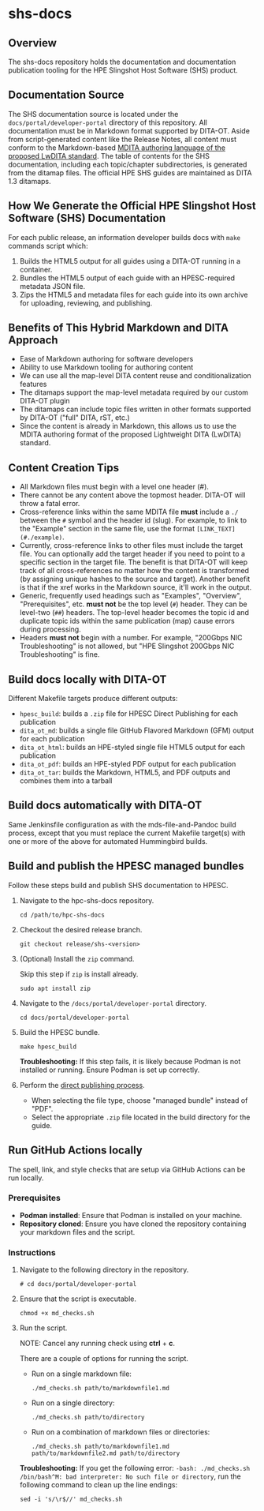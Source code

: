 # shs-docs

## Overview

The shs-docs repository holds the documentation and documentation publication tooling for the HPE Slingshot Host Software (SHS) product.

## Documentation Source

The SHS documentation source is located under the `docs/portal/developer-portal` directory of this repository. All documentation must be in Markdown format supported by DITA-OT. Aside from script-generated content like the Release Notes, all content must conform to the Markdown-based [MDITA authoring language of the proposed LwDITA standard](https://dita-lang.org/lwdita/authoring-formats/mdita/mdita-introduction). The table of contents for the SHS documentation, including each topic/chapter subdirectories, is generated from the ditamap files. The official HPE SHS guides are maintained as DITA 1.3 ditamaps.

## How We Generate the Official HPE Slingshot Host Software (SHS) Documentation

For each public release, an information developer builds docs with `make` commands script which:

1. Builds the HTML5 output for all guides using a DITA-OT running in a container.
2. Bundles the HTML5 output of each guide with an HPESC-required metadata JSON file.
3. Zips the HTML5 and metadata files for each guide into its own archive for uploading, reviewing, and publishing.

## Benefits of This Hybrid Markdown and DITA Approach

- Ease of Markdown authoring for software developers
- Ability to use Markdown tooling for authoring content
- We can use all the map-level DITA content reuse and conditionalization features
- The ditamaps support the map-level metadata required by our custom DITA-OT plugin
- The ditamaps can include topic files written in other formats supported by DITA-OT ("full" DITA, rST, etc.)
- Since the content is already in Markdown, this allows us to use the MDITA authoring format of the proposed Lightweight DITA (LwDITA) standard.

## Content Creation Tips

- All Markdown files must begin with a level one header (#).
- There cannot be any content above the topmost header. DITA-OT will throw a fatal error.
- Cross-reference links within the same MDITA file **must** include a `./` between the `#` symbol and the header id (slug). For example, to link to the "Example" section in the same file, use the format `[LINK_TEXT](#./example)`.
- Currently, cross-reference links to other files must include the target file. You can optionally add the target header if you need to point to a specific section in the target file. The benefit is that DITA-OT will keep track of all cross-references no matter how the content is transformed (by assigning unique hashes to the source and target). Another benefit is that if the xref works in the Markdown source, it'll work in the output.
- Generic, frequently used headings such as "Examples", "Overview", "Prerequisites", etc. **must not** be the top level (`#`) header. They can be level-two (`##`) headers. The top-level header becomes the topic id and duplicate topic ids within the same publication (map) cause errors during processing.
- Headers **must not** begin with a number. For example, "200Gbps NIC Troubleshooting" is not allowed, but "HPE Slingshot 200Gbps NIC Troubleshooting" is fine.

## Build docs locally with DITA-OT

Different Makefile targets produce different outputs:

- `hpesc_build`: builds a `.zip` file for HPESC Direct Publishing for each publication
- `dita_ot_md`: builds a single file GitHub Flavored Markdown (GFM) output for each publication
- `dita_ot_html`: builds an HPE-styled single file HTML5 output for each publication
- `dita_ot_pdf`: builds an HPE-styled PDF output for each publication
- `dita_ot_tar`: builds the Markdown, HTML5, and PDF outputs and combines them into a tarball

## Build docs automatically with DITA-OT

Same Jenkinsfile configuration as with the mds-file-and-Pandoc build process, except that you must replace the current Makefile target(s) with one or more of the above for automated Hummingbird builds.

## Build and publish the HPESC managed bundles

Follow these steps build and publish SHS documentation to HPESC.

1. Navigate to the hpc-shs-docs repository.

   ```screen
   cd /path/to/hpc-shs-docs
   ```

2. Checkout the desired release branch.

   ```screen
   git checkout release/shs-<version>
   ```

3. (Optional) Install the `zip` command.

   Skip this step if `zip` is install already.

   ```screen
   sudo apt install zip
   ```

4. Navigate to the `/docs/portal/developer-portal` directory.

   ```screen
   cd docs/portal/developer-portal
   ```

5. Build the HPESC bundle.

   ```screen
   make hpesc_build
   ```

   **Troubleshooting:** If this step fails, it is likely because Podman is not installed or running. Ensure Podman is set up correctly.

6. Perform the [direct publishing process](https://rndwiki-pro.its.hpecorp.net/display/HPCTechPubs/Direct+publish+PDFs+to+the+HPESC).

   - When selecting the file type, choose "managed bundle" instead of "PDF".
   - Select the appropriate `.zip` file located in the build directory for the guide.

## Run GitHub Actions locally

The spell, link, and style checks that are setup via GitHub Actions can be run locally.

### Prerequisites

- **Podman installed**: Ensure that Podman is installed on your machine.
- **Repository cloned**: Ensure you have cloned the repository containing your markdown files and the script.

### Instructions

1. Navigate to the following directory in the repository.

   ```screen
   # cd docs/portal/developer-portal
   ```

2. Ensure that the script is executable.

   ```screen
   chmod +x md_checks.sh
   ```

3. Run the script.

   NOTE: Cancel any running check using **ctrl** + **c**.

   There are a couple of options for running the script.

   - Run on a single markdown file:

     ```screen
     ./md_checks.sh path/to/markdownfile1.md
     ```

   - Run on a single directory:

     ```screen
     ./md_checks.sh path/to/directory
     ```

   - Run on a combination of markdown files or directories:

     ```screen
     ./md_checks.sh path/to/markdownfile1.md path/to/markdownfile2.md path/to/directory
     ```

   **Troubleshooting:** If you get the following error: `-bash: ./md_checks.sh /bin/bash^M: bad interpreter: No such file or directory`, run the following command to clean up the line endings:

   ```screen
   sed -i 's/\r$//' md_checks.sh
   ```
